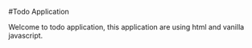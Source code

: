 #Todo Application

Welcome to todo application, this application are using html and vanilla javascript.
